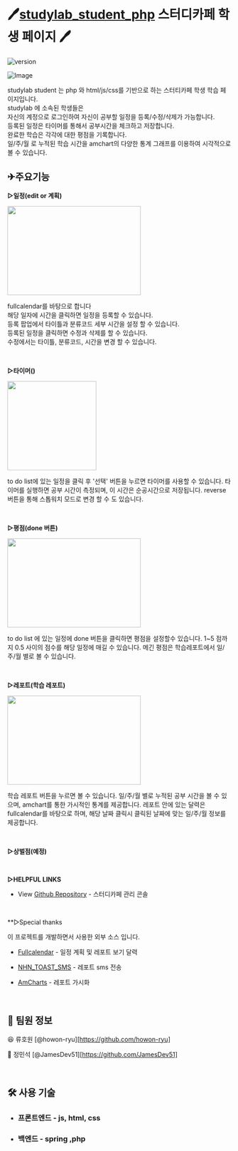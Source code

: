 

# 🖊️[studylab_student_php](https://student.here.study/student/)  스터디카페 학생 페이지  🖊️
  

  
![version](https://img.shields.io/badge/version-0.4.0-blue.svg) 

![Image](https://user-images.githubusercontent.com/75923078/226610348-a62f98af-7913-4ea1-aa09-ad87c726dccd.png)

studylab student 는 php 와 html/js/css를 기반으로 하는 스터티카페 학생 학습 페이지입니다.  
studylab 에 소속된 학생들은   
자신의 계정으로 로그인하여 자신이 공부할 일정을 등록/수정/삭제가 가능합니다.  
등록된 일정은 타이머를 통해서 공부시간을 체크하고 저장합니다.  
완료한 학습은 각각에 대한 평점을 기록합니다.  
일/주/월 로 누적된 학습 시간을 amchart의 다양한 통계 그래프를 이용하여 시각적으로 볼 수 있습니다.  

## ✈주요기능

**▷일정(edit or 계획)**  
  
<img src="https://user-images.githubusercontent.com/75923078/226615816-1bdf9a37-81f9-4519-96df-6499f2e680cc.png" width="300" height="200" />   
  
fullcalendar를 바탕으로 합니다  
해당 일자에 시간을 클릭하면 일정을 등록할 수 있습니다.  
등록 팝업에서 타이틀과 분류코드 세부 시간을 설정 할 수 있습니다.  
등록된 일정을 클릭하면 수정과 삭제를 할 수 있습니다.  
수정에서는 타이틀, 분류코드, 시간을 변경 할 수 있습니다.

<br>

**▷타이머()**
  
<img src="https://user-images.githubusercontent.com/75923078/226616896-0a808fbf-58fa-47d8-b2f8-f5b6ac0b88ce.png" width="200" height="200" />   
  
to do list에 있는 일정을 클릭 후 '선택' 버튼을 누르면 타이머를 사용할 수 있습니다.
타이머를 실행하면 공부 시간이 측정되며, 이 시간은 순공시간으로 저장됩니다.
reverse 버튼을 통해 스톱워치 모드로 변경 할 수 도 있습니다.

<br>

**▷평점(done 버튼)**

<img src="https://github.com/howon-ryu/studylab_student_php_readme/assets/75923078/538c87ba-f5e4-4c4c-914c-9e49e506dcf1" width="300" height="200" /> 

to do list 에 있는 일정에 done 버튼을 클릭하면 평점을 설정할수 있습니다.
1~5 점까지 0.5 사이의 점수를 해당 일정에 매길 수 있습니다.
메긴 평점은 학습레포트에서 일/주/월 별로 볼 수 있습니다.

<br>

**▷레포트(학습 레포트)**
  
<img src="https://user-images.githubusercontent.com/75923078/226617312-1e5d4113-c93d-4d5d-a46c-c18b920b5c9b.png" width="300" height="200" />   
  
학습 레포트 버튼을 누르면 볼 수 있습니다.
일/주/월 별로 누적된 공부 시간을 볼 수 있으며, amchart를 통한 가시적인 통계를 제공합니다.
레포트 안에 있는 달력은 fullcalendar를 바탕으로 하며, 해당 날짜 클릭시 클릭된 날짜에 맞는 일/주/월 정보를 제공합니다.

<br>

**▷상벌점(예정)**




<br>


**▷HELPFUL LINKS**

- View [Github Repository](https://github.com/howon-ryu/studylab_console_php) - 스터디카페 관리 콘솔
<br>


**▷Special thanks

이 프로젝트를 개발하면서 사용한 외부 소스 입니다.   

- [Fullcalendar](https://fullcalendar.io/) - 일정 계획 및 레포트 보기 달력
- [NHN_TOAST_SMS](https://docs.nhncloud.com/ko/Notification/SMS/ko/Overview/) - 레포트 sms 전송
- [AmCharts](https://www.amcharts.com/) - 레포트 가시화

  
    <br>
      
## 📌 팀원 정보

😆 류호원 [@howon-ryu][https://github.com/howon-ryu]

👨 정민석 [@JamesDev51][https://github.com/JamesDev51]

  <br>
    

## 🛠 사용 기술


- ### **프론트엔드** - js, html, css

- ### **백엔드** - spring ,php


 
